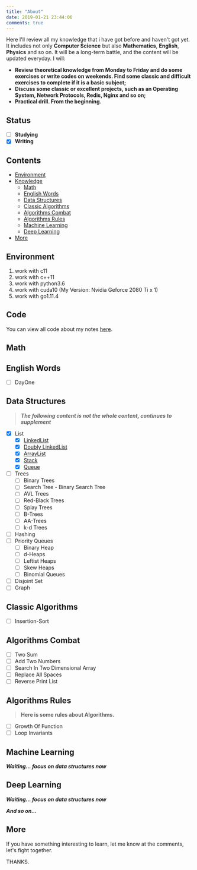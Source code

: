 ```yaml
---
title: "About"
date: 2019-01-21 23:44:06
comments: true
---
```


Here I'll review all my knowledge that i have got before and haven't got yet. It includes not only **Computer Science** but also **Mathematics**, **English**, **Physics** and so on.
It will be a long-term battle, and the content will be updated everyday. I will:

+ **Review theoretical knowledge from Monday to Friday and do some exercises or write codes on weekends. Find some classic and difficult exercises to complete if it is a basic subject;**
+ **Discuss some classic or excellent projects, such as an Operating System, Network Protocols, Redis, Nginx and so on;**
+ **Practical drill. From the beginning.**

## Status

- [ ] **Studying**
- [x] **Writing**

## Contents
- [Environment](#Environment)
- [Knowledge](#Knowledge)
    - [Math](#Math)
    - [English Words](#English-Words)
    - [Data Structures](#Data-Structures)
    - [Classic Algorithms](#Classic-Algorithms)
    - [Algorithms Combat](#Algorithms-Combat)
    - [Algorithms Rules](#Algorithms-Rules)
    - [Machine Learning](#Machine-Learning)
    - [Deep Learning](#Deep-Learning)
- [More](#More)

## Environment

1. work with c11
2. work with c++11
3. work with python3.6
4. work with cuda10 (My Version: Nvidia Geforce 2080 Ti x 1)
5. work with go1.11.4

## Code

You can view all code about my notes [here](https://github.com/sherlockblaze/all_knowledge_review).

## Math

## English Words

- [ ] DayOne

## Data Structures

> ***The following content is not the whole content, continues to supplement***

- [x] List
    - [x] [LinkedList](https://sherlockblaze.com/2019/01/21/computer_science/data_structures/LinkedList/)
    - [x] [Doubly LinkedList](https://sherlockblaze.com/2019/01/21/computer_science/data_structures/DoublyLinkedList/)
    - [x] [ArrayList](https://sherlockblaze.com/2019/01/21/computer_science/data_structures/ArrayList/)
    - [x] [Stack](https://sherlockblaze.com/2019/01/21/computer_science/data_structures/Stack/)
    - [x] [Queue](https://sherlockblaze.com/2019/01/21/computer_science/data_structures/Queue/)
- [ ] Trees
    - [ ] Binary Trees
    - [ ] Search Tree - Binary Search Tree
    - [ ] AVL Trees
    - [ ] Red-Black Trees
    - [ ] Splay Trees
    - [ ] B-Trees
    - [ ] AA-Trees
    - [ ] k-d Trees
- [ ] Hashing
- [ ] Priority Queues
    - [ ] Binary Heap
    - [ ] d-Heaps
    - [ ] Leftist Heaps
    - [ ] Skew Heaps
    - [ ] Binomial Queues
- [ ] Disjoint Set
- [ ] Graph

## Classic Algorithms

- [ ] Insertion-Sort

## Algorithms Combat

- [ ] Two Sum
- [ ] Add Two Numbers
- [ ] Search In Two Dimensional Array
- [ ] Replace All Spaces
- [ ] Reverse Print List

## Algorithms Rules

> **Here is some rules about Algorithms.**

- [ ] Growth Of Function
- [ ] Loop Invariants

## Machine Learning

***Waiting... focus on data structures now***

## Deep Learning

***Waiting... focus on data structures now***

***And so on...***

## More

If you have something interesting to learn, let me know at the comments, let's fight together.

THANKS.